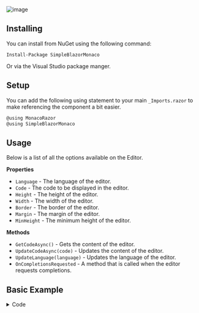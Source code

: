 ![image](https://github.com/user-attachments/assets/d14a9c53-8699-4e30-9efe-8b963e10ee9e)

## Installing

You can install from NuGet using the following command:

`Install-Package SimpleBlazorMonaco`

Or via the Visual Studio package manger.

## Setup

You can add the following using statement to your main `_Imports.razor` to make referencing the component a bit easier.

```cs
@using MonacoRazor
@using SimpleBlazorMonaco
```

## Usage

Below is a list of all the options available on the Editor.

**Properties**

- `Language` - The language of the editor.
- `Code`  - The code to be displayed in the editor.
- `Height` - The height of the editor.
- `Width` - The width of the editor.
- `Border` - The border of the editor.
- `Margin` - The margin of the editor.
- `MinHeight` - The minimum height of the editor.

**Methods**

- `GetCodeAsync()` - Gets the content of the editor.
- `UpdateCodeAsync(code)` - Updates the content of the editor.
- `UpdateLanguage(language)` - Updates the language of the editor.
- `OnCompletionsRequested`  - A method that is called when the editor requests completions.

## Basic Example

<details>
<summary>Code</summary>

```cs
@page "/"
@using SimpleBlazorMonaco
<h1>Hello, world!</h1>

<h4>Welcome to your new app.</h4>

<div class="language-selector" style="margin-bottom:1em;">
    <label for="languageSelect">Select Language:</label>
    <select id="languageSelect"
            @onchange="@(async args => await DynamicUpdateLanguage(args.Value?.ToString()!))"
            value="@CurrentLanguage">
        <option value="csharp">C#</option>
        <option value="python">Python</option>
    </select>
</div>

<CodeEditor @ref="@MonacoCodeEditor"
            Language="@CurrentLanguage"
            Code="@CurrentScript"
            OnCompletionsRequested="GetCompletionsAsync"
            Height="300px"
            Width="90%"
            Border="2px solid gray"
            Margin="1em 0"
            MinHeight="300px" />
<br />
<button @onclick="GetCode">Get Code</button>&nbsp;
<button @onclick="UpdateCode">Update Code</button>

@if (!string.IsNullOrEmpty(Message))
{
    <div class="modal fade show" tabindex="-1" role="dialog"
         style="display: block;" aria-modal="true">
        <div class="modal-dialog" role="document">
            <div class="modal-content">
                <div class="modal-header">
                    <h5 class="modal-title">Current Script</h5>
                </div>
                <div class="modal-body">
                    <CodeEditor Language="@CurrentLanguage"
                                Height="90%"
                                Width="99%"
                                Border="0px"
                                Code="@Message" />
                </div>
                <div class="modal-footer">
                    <button type="button" class="btn btn-secondary"
                            data-bs-dismiss="modal" @onclick="CloseMessagePopup">
                        Close
                    </button>
                </div>
            </div>
        </div>
    </div>
    <div class="modal-backdrop fade show"></div>
}

@code {
    CodeEditor MonacoCodeEditor;
    string CurrentScript = "";

    // default language
    private string CurrentLanguage { get; set; } = "csharp";

    string SampleScript = @"namespace Sample
    {
        public class MyClass
        {
        }
    }";

    protected override void OnInitialized()
    {
        CurrentScript = SampleScript;
    }

    private async Task DynamicUpdateLanguage(string language)
    {
        //set the field so the CodeEditor will pick up the new language
        CurrentLanguage = language switch
        {
            "python" => "python",
            _ => "csharp"
        };

        await UpdateLanguage(CurrentLanguage);
    }

    Task<Suggestion[]> GetCompletionsAsync(string currentValue, Position position)
    {
        return Task.FromResult(new[]
        {
            new Suggestion {Label = "From C#", InsertText = "From C#" },
            new Suggestion {Label = "OK", InsertText = "OK" },
        });
    }

    private async Task GetCode()
    {
        CurrentScript = await MonacoCodeEditor.GetCodeAsync();
        Message = CurrentScript;
    }

    private async Task UpdateCode()
    {
        await MonacoCodeEditor.UpdateCodeAsync(SampleScript);
    }

    private async Task UpdateLanguage(string language)
    {
        await MonacoCodeEditor.UpdateLanguageAsync(language);
    }

    private string Message = "";

    private void CloseMessagePopup()
    {
        Message = "";
    }
}
```

</details>
